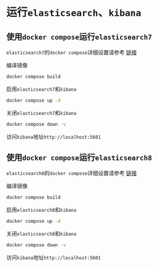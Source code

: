 # 运行`elasticsearch`、`kibana`

## 使用`docker compose`运行`elasticsearch7`

`elasticsearch7`的`docker compose`详细设置请参考 [链接](https://gitee.com/dexterleslie/demonstration/tree/master/elasticsearch/elasticsearch7)

编译镜像

```bash
docker compose build
```

启用`elasticsearch7`和`kibana`

```bash
docker compose up -d
```

关闭`elasticsearch7`和`kibana`

```bash
docker compose down -v
```

访问`kibana`地址`http://localhost:5601`



## 使用`docker compose`运行`elasticsearch8`

`elasticsearch8`的`docker compose`详细设置请参考 [链接](https://gitee.com/dexterleslie/demonstration/tree/master/elasticsearch/elasticsearch8)

编译镜像

```bash
docker compose build
```

启用`elasticsearch8`和`kibana`

```bash
docker compose up -d
```

关闭`elasticsearch8`和`kibana`

```bash
docker compose down -v
```

访问`kibana`地址`http://localhost:5601`

